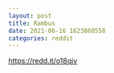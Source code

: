 ```yaml
--- 
layout: post 
title: Rambus 
date: 2021-06-16 1623860558 
categories: reddit 
--- 
```

https://redd.it/o18qjv